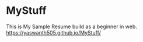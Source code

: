 # MyStuff

This is My Sample Resume build as a beginner in web.
 https://yaswanth505.github.io/MyStuff/
